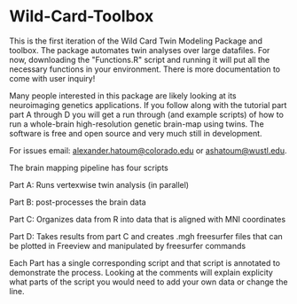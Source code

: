 # Wild-Card-Toolbox
This is the first iteration of the Wild Card Twin Modeling Package and toolbox.  The package automates twin analyses over large datafiles. For now, downloading the "Functions.R" script and running it will put all the necessary functions in your environment. There is more documentation to come with user inquiry! 

Many people interested in this package are likely looking at its neuroimaging genetics applications.  If you follow along with the tutorial part part A through D you will get  a run through (and example scripts) of how to run a whole-brain high-resolution genetic brain-map using twins.  The software is free and open source and very much still in development. 

For issues email: alexander.hatoum@colorado.edu or ashatoum@wustl.edu. 

The brain mapping pipeline has four scripts

Part A: Runs vertexwise twin analysis (in parallel)

Part B: post-processes the brain data

Part C: Organizes data from R into data that is aligned with MNI coordinates

Part D: Takes results from part C and creates .mgh freesurfer files that can be plotted in Freeview and manipulated by freesurfer commands

Each Part has a single corresponding script and that script is annotated to demonstrate the process. Looking at the comments will explain explicity what parts of the script you would need to add your own data or change the line. 
